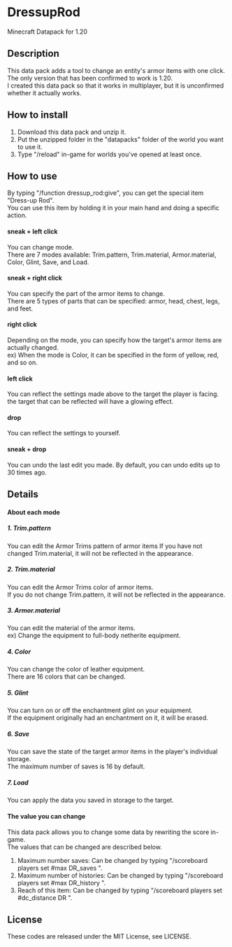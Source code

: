 # DressupRod
Minecraft Datapack for 1.20

## Description
This data pack adds a tool to change an entity's armor items with one click.   
The only version that has been confirmed to work is 1.20.  
I created this data pack so that it works in multiplayer, but it is unconfirmed whether it actually works.    

## How to install
1. Download this data pack and unzip it.  
2. Put the unzipped folder in the "datapacks" folder of the world you want to use it.  
3. Type "/reload" in-game for worlds you've opened at least once.   
    
## How to use
By typing "/function dressup_rod:give", you can get the special item "Dress-up Rod".  
You can use this item by holding it in your main hand and doing a specific action.  

#### sneak + left click
You can change mode.  
There are 7 modes available: Trim.pattern, Trim.material, Armor.material, Color, Glint, Save, and Load.  

#### sneak + right click
You can specify the part of the armor items to change.   
There are 5 types of parts that can be specified: armor, head, chest, legs, and feet.  

#### right click
Depending on the mode, you can specify how the target's armor items are actually changed.   
ex) When the mode is Color, it can be specified in the form of yellow, red, and so on.  

#### left click
You can reflect the settings made above to the target the player is facing.   
the target that can be reflected will have a glowing effect.  

#### drop
You can reflect the settings to yourself.  

#### sneak + drop
You can undo the last edit you made. By default, you can undo edits up to 30 times ago.  

## Details
#### About each mode
##### 1. Trim.pattern
You can edit the Armor Trims pattern of armor items
If you have not changed Trim.material, it will not be reflected in the appearance.
##### 2. Trim.material
You can edit the Armor Trims color of armor items.   
If you do not change Trim.pattern, it will not be reflected in the appearance.  
##### 3. Armor.material
You can edit the material of the armor items.  
ex) Change the equipment to full-body netherite equipment.
##### 4. Color
You can change the color of leather equipment.    
There are 16 colors that can be changed.
##### 5. Glint
You can turn on or off the enchantment glint on your equipment.   
If the equipment originally had an enchantment on it, it will be erased.
##### 6. Save
You can save the state of the target armor items in the player's individual storage.  
The maximum number of saves is 16 by default.
##### 7. Load
You can apply the data you saved in storage to the target.

#### The value you can change
This data pack allows you to change some data by rewriting the score in-game.   
The values that can be changed are described below.  
1. Maximum number saves: Can be changed by typing "/scoreboard players set #max DR_saves <value>".  
2. Maximum number of histories: Can be changed by typing "/scoreboard players set #max DR_history <value>".  
3. Reach of this item: Can be changed by typing "/scoreboard players set #dc_distance DR <value>".

## License
These codes are released under the MIT License, see LICENSE.
